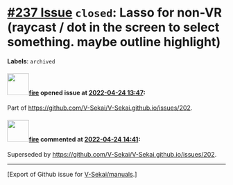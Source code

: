 # [\#237 Issue](https://github.com/V-Sekai/manuals/issues/237) `closed`: Lasso for non-VR (raycast / dot in the screen to select something. maybe outline highlight)
**Labels**: `archived`


#### <img src="https://avatars.githubusercontent.com/u/32321?u=c2e06a3d2b49a467aa907e54aa259516440267cc&v=4" width="50">[fire](https://github.com/fire) opened issue at [2022-04-24 13:47](https://github.com/V-Sekai/manuals/issues/237):

Part of https://github.com/V-Sekai/V-Sekai.github.io/issues/202.

#### <img src="https://avatars.githubusercontent.com/u/32321?u=c2e06a3d2b49a467aa907e54aa259516440267cc&v=4" width="50">[fire](https://github.com/fire) commented at [2022-04-24 14:41](https://github.com/V-Sekai/manuals/issues/237#issuecomment-1107855160):

Superseded by https://github.com/V-Sekai/V-Sekai.github.io/issues/202.


-------------------------------------------------------------------------------



[Export of Github issue for [V-Sekai/manuals](https://github.com/V-Sekai/manuals).]

